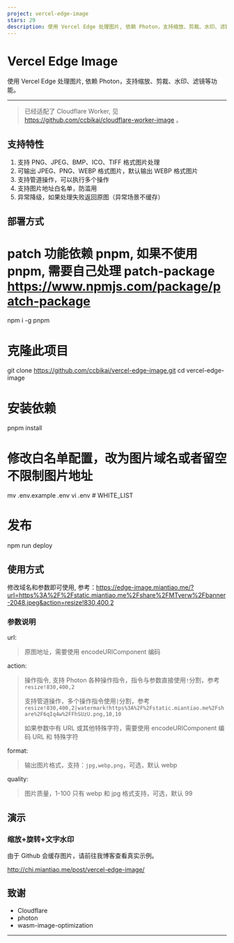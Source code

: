 ```yaml
---
project: vercel-edge-image
stars: 29
description: 使用 Vercel Edge 处理图片, 依赖 Photon，支持缩放、剪裁、水印、滤镜等功能。
---
```


Vercel Edge Image
=================

使用 Vercel Edge 处理图片, 依赖 Photon，支持缩放、剪裁、水印、滤镜等功能。

* * *

> 已经适配了 Cloudflare Worker, 见 https://github.com/ccbikai/cloudflare-worker-image 。

支持特性
----

1.  支持 PNG、JPEG、BMP、ICO、TIFF 格式图片处理
2.  可输出 JPEG、PNG、WEBP 格式图片，默认输出 WEBP 格式图片
3.  支持管道操作，可以执行多个操作
4.  支持图片地址白名单，防滥用
5.  异常降级，如果处理失败返回原图（异常场景不缓存）

部署方式
----

# patch 功能依赖 pnpm, 如果不使用 pnpm, 需要自己处理 patch-package https://www.npmjs.com/package/patch-package
npm i -g pnpm

# 克隆此项目
git clone https://github.com/ccbikai/vercel-edge-image.git
cd vercel-edge-image

# 安装依赖
pnpm install

# 修改白名单配置，改为图片域名或者留空不限制图片地址
mv .env.example .env
vi .env # WHITE\_LIST

# 发布
npm run deploy

使用方式
----

修改域名和参数即可使用, 参考：https://edge-image.miantiao.me/?url=https%3A%2F%2Fstatic.miantiao.me%2Fshare%2FMTyerw%2Fbanner-2048.jpeg&action=resize!830,400,2

### 参数说明

url:

> 原图地址，需要使用 encodeURIComponent 编码

action:

> 操作指令, 支持 Photon 各种操作指令，指令与参数直接使用`!`分割，参考 `resize!830,400,2`
> 
> 支持管道操作，多个操作指令使用`|`分割，参考 `resize!830,400,2|watermark!https%3A%2F%2Fstatic.miantiao.me%2Fshare%2F6qIq4w%2FFhSUzU.png,10,10`
> 
> 如果参数中有 URL 或其他特殊字符，需要使用 encodeURIComponent 编码 URL 和 特殊字符

format:

> 输出图片格式，支持：`jpg,webp,png`，可选，默认 webp

quality:

> 图片质量，1-100 只有 webp 和 jpg 格式支持，可选，默认 99

演示
--

### 缩放+旋转+文字水印

由于 Github 会缓存图片，请前往我博客查看真实示例。

http://chi.miantiao.me/post/vercel-edge-image/

致谢
--

-   Cloudflare
-   photon
-   wasm-image-optimization

* * *
